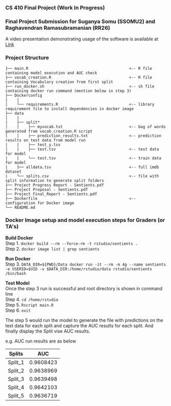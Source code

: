### CS 410 Final Project (**Work In Progress**)
### Final Project Submission for Suganya Somu (SSOMU2) and Raghavendran Ramasubramanian (RR26)

A video presentation demonstrating usage of the software is available at [Link](https://youtube)

### **Project Structure**

```plaintext
├── main.R                                            <-- R file containing model execution and AUC check
├── vocab_creation.R                                  <-- R file containing Vocabulary creation from first split
├── run_docker.sh                                     <-- sh file containing docker run command (mention below in step 3)
├── Dockerconfig
|    |
|    └── requirements.R                               <-- library requirement file to install dependencies in docker image
├── data
|    |
|    ├── split* 
|    |    ├── myvocab.txt                             <-- bag of words generated from vocab_creation.R script
|    |    ├── prediction_results.txt                  <-- prediction results on test data from model run
|    |    ├── test_y.tsv                               
|    |    ├── test.tsv                                <-- test data for model
|    |    └── test.tsv                                <-- train data for model
|    ├── alldata.tsv                                  <-- full imdb dataset
|    └── splits.csv                                   <-- file with split information to generate split folders
├── Project Progress Report - Sentients.pdf 
├── Project Proposal - Sentients.pdf 
├── Project Final_Report - Sentients.pdf 
├── Dockerfile                                        <-- configuration for Docker image
└── README.md                           
```

### **Docker Image setup and model execution steps for Graders (or TA's)**

**Build Docker**<br/>
Step 1. `docker build --rm --force-rm -t rstudio/sentients .` <br/>
Step 2. `docker image list | grep sentients`<br/>

**Run Docker**<br/>
Step 3. `DATA_DIR=${PWD}/Data docker run -it --rm -m 4g --name sentients -e USERID=$UID -v $DATA_DIR:/home/rstudio/data rstudio/sentients /bin/bash`<br/>

**Test Model**<br/>
Once the step 3 run is successful and root directory is shown in command line<br/>
Step 4. `cd /home/rstudio`<br/>
Step 5. `Rscript main.R`<br/>
Step 6. `exit`<br/> 

The step 5 would run the model to generate the file with predictions on the test data for each split and capture the AUC results for each split. And finally display the Split vise AUC results.

e.g. AUC run results are as below<br/>

| Splits 	| AUC 	|
|:---:	|:---:	|
| Split_1 	| 0.9608423 	|
| Split_2 	| 0.9638969 	|
| Split_3 	| 0.9639498 	|
| Split_4 	| 0.9642103 	|
| Split_5 	| 0.9636719 	|


